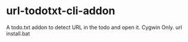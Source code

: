 # url-todotxt-cli-addon
A todo.txt addon to detect URL in the todo and open it. Cygwin Only.
url install.bat 
